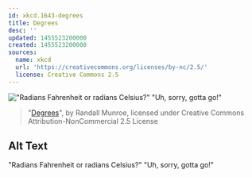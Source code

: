 ```yaml
---
id: xkcd.1643-degrees
title: Degrees
desc: ''
updated: 1455523200000
created: 1455523200000
sources:
  name: xkcd
  url: 'https://creativecommons.org/licenses/by-nc/2.5/'
  license: Creative Commons 2.5
---
```

!["Radians Fahrenheit or radians Celsius?" "Uh, sorry, gotta go!"](https://imgs.xkcd.com/comics/degrees.png)
> "[Degrees](https://xkcd.com/1643/)", by Randall Munroe, licensed under Creative Commons Attribution-NonCommercial 2.5 License

## Alt Text
"Radians Fahrenheit or radians Celsius?" "Uh, sorry, gotta go!"
